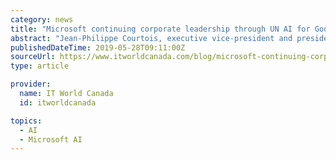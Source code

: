 ```yaml
---
category: news
title: "Microsoft continuing corporate leadership through UN AI for Good Global Summit, impacting billions"
abstract: "Jean-Philippe Courtois, executive vice-president and president of Microsoft global sales, marketing and operations, provided a compelling vision with his opening keynote at the historical United Nations ITU AI for Good Global Summit (AI4G), hosted May 28 ..."
publishedDateTime: 2019-05-28T09:11:00Z
sourceUrl: https://www.itworldcanada.com/blog/microsoft-continuing-corporate-leadership-through-un-ai-for-good-global-summit-impacting-billions/418393
type: article

provider:
  name: IT World Canada
  id: itworldcanada

topics:
  - AI
  - Microsoft AI
---
```

